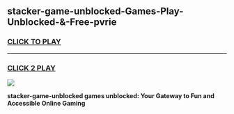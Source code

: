 
## stacker-game-unblocked-Games-Play-Unblocked-&-Free-pvrie
<h3>
<a href="https://premium76.site?title=stacker-game-unblocked&ref=24A">CLICK TO PLAY</a></h3>
<hr>

<h3>
<a href="https://premium76.site?title=stacker-game-unblocked&ref=24A">CLICK 2 PLAY</a>
  
</h3>

<a href="https://premium76.site?title=stacker-game-unblocked&ref=24A"><img src="https://clearcache.store/games.png"></a>


**stacker-game-unblocked games unblocked: Your Gateway to Fun and Accessible Online Gaming**

